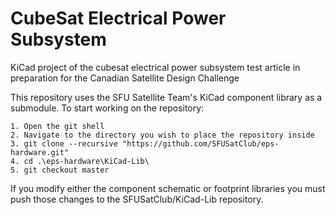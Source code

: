 # CubeSat Electrical Power Subsystem
KiCad project of the cubesat electrical power subsystem test article in preparation for the Canadian Satellite Design Challenge

This repository uses the SFU Satellite Team's KiCad component library as a submodule.
To start working on the repository:

```
1. Open the git shell
2. Navigate to the directory you wish to place the repository inside
3. git clone --recursive "https://github.com/SFUSatClub/eps-hardware.git"
4. cd .\eps-hardware\KiCad-Lib\
5. git checkout master
```

If you modify either the component schematic or footprint libraries you must push those changes to the SFUSatClub/KiCad-Lib repository.
